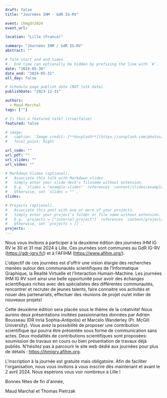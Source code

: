 ```yaml
---
draft: false
title: "Journées IHM - GdR IG-RV"

event: ihmgdr2024
event_url:

location: "Lille (France)"

summary: "Journées IHM / GdR IG-RV"
abstract: ""

# Talk start and end times.
#   End time can optionally be hidden by prefixing the line with `#`.
date: "2024-05-30"
date_end: "2024-05-31"
all_day: false

# Schedule page publish date (NOT talk date).
publishDate: "2023-12-31"

authors:
  - Maud Marchal
tags: [""]

# Is this a featured talk? (true/false)
featured: false

# image:
#   caption: 'Image credit: [**Unsplash**](https://unsplash.com/photos/bzdhc5b3Bxs)'
#   focal_point: Right

url_code: ""
url_pdf: ""
url_slides: ""
url_video: ""

# Markdown Slides (optional).
#   Associate this talk with Markdown slides.
#   Simply enter your slide deck's filename without extension.
#   E.g. `slides = "example-slides"` references `content/slides/example-slides.md`.
#   Otherwise, set `slides = ""`.
slides:

# Projects (optional).
#   Associate this post with one or more of your projects.
#   Simply enter your project's folder or file name without extension.
#   E.g. `projects = ["internal-project"]` references `content/project/deep-learning/index.md`.
#   Otherwise, set `projects = []`.
projects:
---
```


Nous vous invitons à participer à la deuxième édition des journées IHM IG RV le 30 et 31 mai 2024 à Lille. Ces journées sont communes au GdR IG-RV (https://gdr-igrv.fr/) et à l'AFIHM (https://www.afihm.org/).

L'objectif de ces journées est d'offrir une vision élargie des recherches menées autour des communautés scientifiques de l'Informatique Graphique, la Réalité Virtuelle et l'Interaction Humain-Machine. Les journées IHM IG RV sont ainsi une belle opportunité pour avoir des échanges scientifiques riches avec des spécialistes des différentes communautés, rencontrer et recruter de jeunes talents, faire connaitre vos activités et nouer des partenariats, effectuer des réunions de projet ou/et initier de nouveaux projets!

Cette deuxième édition sera placée sous le thème de la créativité! Nous aurons deux présentations invitées passionnantes données par Adrien Bousseau (DR Inria Sophia-Antipolis) et Marcelo Wanderley (Pr. McGill University).
Vous avez la possibilité de proposer une contribution scientifique qui pourra être présentée sous forme de communication sans actes. Deux modalités de contributions scientifiques sont proposées: soumission de travaux en cours ou bien présentation de travaux déjà publiés.
N'hésitez pas à parcourir le site web dédié aux journées pour plus de détails : https://ihmigrv.afihm.org.

L'inscription à la journée est gratuite mais obligatoire. Afin de faciliter l'organisation, nous vous invitons à vous inscrire dès maintenant et avant le 2 avril 2024.
Nous espérons vous voir nombreux à Lille !

Bonnes fêtes de fin d'année,

Maud Marchal et Thomas Pietrzak